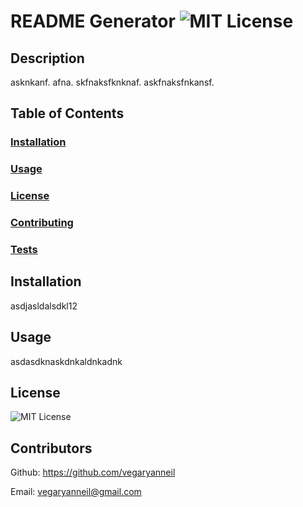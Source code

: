 
# README Generator ![MIT License](https://img.shields.io/crates/l/test1)
## Description
asknkanf. afna. skfnaksfknknaf. askfnaksfnkansf.
## Table of Contents

### [Installation](#Installation)
### [Usage](#Usage)
### [License](#License)
### [Contributing](#Contributing)
### [Tests](#Tests)

## Installation
asdjasldalsdkl12
## Usage
asdasdknaskdnkaldnkadnk
## License
![MIT License](https://img.shields.io/crates/l/test1)
## Contributors
Github: https://github.com/vegaryanneil


Email: vegaryanneil@gmail.com
